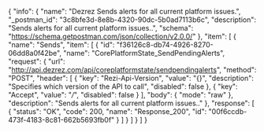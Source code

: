 {
  "info": {
    "name": "Dezrez Sends alerts for all current platform issues.",
    "_postman_id": "3c8bfe3d-8e8b-4320-90dc-5b0ad7113b6c",
    "description": "Sends alerts for all current platform issues..",
    "schema": "https://schema.getpostman.com/json/collection/v2.0.0/"
  },
  "item": [
    {
      "name": "Sends",
      "item": [
        {
          "id": "f36126c8-db74-4926-8270-06dd8a0f42be",
          "name": "CorePlatformState_SendPendingAlerts",
          "request": {
            "url": "http://api.dezrez.com/api/coreplatformstate/sendpendingalerts",
            "method": "POST",
            "header": [
              {
                "key": "Rezi-Api-Version",
                "value": "{}",
                "description": "Specifies which version of the API to call",
                "disabled": false
              },
              {
                "key": "Accept",
                "value": "*/*",
                "disabled": false
              }
            ],
            "body": {
              "mode": "raw"
            },
            "description": "Sends alerts for all current platform issues.."
          },
          "response": [
            {
              "status": "OK",
              "code": 200,
              "name": "Response_200",
              "id": "00f6ccdb-473f-4183-8c81-662b5693fb0f"
            }
          ]
        }
      ]
    }
  ]
}
